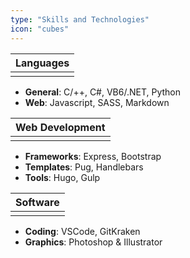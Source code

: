 ```yaml
---
type: "Skills and Technologies"
icon: "cubes"
---
```


| __Languages__ |
|:-:|
| |
* __General__: C/++, C#, VB6/.NET, Python
* __Web__: Javascript, SASS, Markdown

| __Web Development__ |
|:-:|
| |
* __Frameworks__: Express, Bootstrap
* __Templates__: Pug, Handlebars
* __Tools__: Hugo, Gulp

| __Software__ |
|:-:|
| |
* __Coding__: VSCode, GitKraken
* __Graphics__: Photoshop &amp; Illustrator